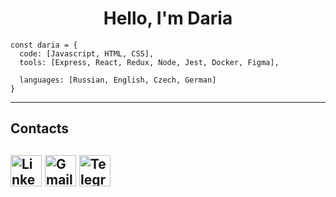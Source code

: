 <h1 align="center"> Hello, I'm Daria </h1>

```
const daria = {
  code: [Javascript, HTML, CSS],
  tools: [Express, React, Redux, Node, Jest, Docker, Figma],
  
  languages: [Russian, English, Czech, German]
}
```
<hr>

<h2> Contacts <h2>
  
  [<img alt="LinkedIn" width="50px" src="https://cdn-icons-png.flaticon.com/512/145/145807.png"/>][linkedin]
  [<img alt="Gmail" width="50px" src="https://cdn-icons-png.flaticon.com/512/732/732200.png"/>][gmail]
  [<img alt="Telegram" width="50px" src="https://cdn-icons-png.flaticon.com/512/906/906377.png"/>][telegram]

  
  [linkedin]: https://www.linkedin.com/in/daria-web/
  [gmail]: mailto:dariaaiv@gmail.com
  [telegram]: https://t.me/dshiv
<!--

Here are some ideas to get you started:

- 🔭 I’m currently working on ...
- 🌱 I’m currently learning ...
- 👯 I’m looking to collaborate on ...
- 🤔 I’m looking for help with ...
- 💬 Ask me about ...
- 📫 How to reach me: ...
- 😄 Pronouns: ...
- ⚡ Fun fact: ...

Двигающийся код
[![Typing SVG](https://readme-typing-svg.herokuapp.com?color=%2336BCF7&lines=Computer+science+student)](https://git.io/typing-svg)
-->
